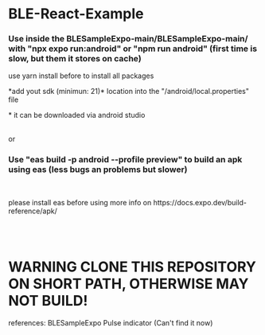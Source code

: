# BLE-React-Example

<h3> Use inside the BLESampleExpo-main/BLESampleExpo-main/ with "npx expo run:android" or "npm run android" (first time is slow, but them it stores on cache)</h3>
<p>use yarn install before to install all packages</p>
<p>*add yout sdk (minimun: 21)* location into the "/android/local.properties" file </p>
<p>* it can be downloaded via android studio</p>
<br/>
or
<br/>

<h3>
 Use "eas build -p android --profile preview" to build an apk using eas (less bugs an problems but slower)
  </h3>
<br/>
<p>please install eas before using more info on https://docs.expo.dev/build-reference/apk/</p>





<br/>
<br/>
<h1>WARNING CLONE THIS REPOSITORY ON SHORT PATH, OTHERWISE MAY NOT BUILD!</h1> 





references: BLESampleExpo Pulse indicator (Can't find it now)

